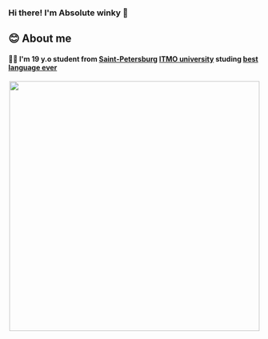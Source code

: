 ### Hi there! I'm Absolute winky  👋

<!--
**Winky1703/Winky1703** is a ✨ _special_ ✨ repository because its `README.md` (this file) appears on your GitHub profile.

Here are some ideas to get you started:

- 🔭 I’m currently working on ...
- 🌱 I’m currently learning ...
- 👯 I’m looking to collaborate on ...
- 🤔 I’m looking for help with ...
- 💬 Ask me about ...
- 📫 How to reach me: ...
- 😄 Pronouns: ...
- ⚡ Fun fact: ...
-->
<!--
<div id="header" align="center">
  <img src="https://media.giphy.com/media/v1.Y2lkPTc5MGI3NjExcXZ1OXZma3FqcGZ6aXRxcnp6MXY1dHUxbzA5MDllcDJybjgzODR5YiZlcD12MV9pbnRlcm5hbF9naWZfYnlfaWQmY3Q9Zw/JIX9t2j0ZTN9S/giphy.gif" width="500"/>
</div>
<div id="header" align="center">
  <img src="https://media.giphy.com/media/v1.Y2lkPTc5MGI3NjExYjU5b2xqdWJwYjVxc3p4Y2RkdDhva2FsYXRheTV4OG00aTkxY28wNCZlcD12MV9pbnRlcm5hbF9naWZfYnlfaWQmY3Q9Zw/zOvBKUUEERdNm/giphy.gif" width="500"/>
</div>
-->
## :blush: About me
#### :man_technologist: I'm 19 y.o student from [Saint-Petersburg](https://www.google.com/maps/place/Saint-Petersburg/) [ITMO university](https://itmo.ru/) studing [best language ever](https://en.cppreference.com/w/)
<div id="header" align="center">
  <img src="https://media.giphy.com/media/v1.Y2lkPTc5MGI3NjExc3Voa3R1emFjengzM3VrZnNwa2lxa3oxdmJkajQ3emw3Y3B5ancyeCZlcD12MV9pbnRlcm5hbF9naWZfYnlfaWQmY3Q9Zw/Dh5q0sShxgp13DwrvG/giphy.gif" width="500"/>
</div>
